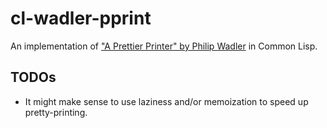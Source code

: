 cl-wadler-pprint
================

An implementation of ["A Prettier Printer" by Philip Wadler](https://homepages.inf.ed.ac.uk/wadler/papers/prettier/prettier.pdf) in Common Lisp.

TODOs
-----

-	It might make sense to use laziness and/or memoization to speed up pretty-printing.
